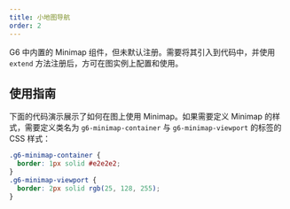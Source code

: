 ```yaml
---
title: 小地图导航
order: 2
---
```


G6 中内置的 Minimap 组件，但未默认注册。需要将其引入到代码中，并使用 `extend` 方法注册后，方可在图实例上配置和使用。

## 使用指南

下面的代码演示展示了如何在图上使用 Minimap。如果需要定义 Minimap 的样式，需要定义类名为 `g6-minimap-container` 与 `g6-minimap-viewport` 的标签的 CSS 样式：

```css
.g6-minimap-container {
  border: 1px solid #e2e2e2;
}
.g6-minimap-viewport {
  border: 2px solid rgb(25, 128, 255);
}
```
